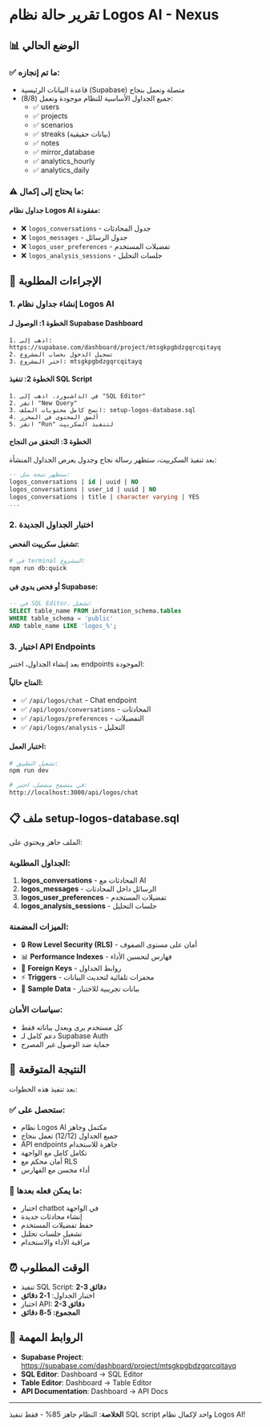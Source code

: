 # تقرير حالة نظام Logos AI - Nexus

## 📊 الوضع الحالي

### ✅ ما تم إنجازه:
- قاعدة البيانات الرئيسية (Supabase) متصلة وتعمل بنجاح
- جميع الجداول الأساسية للنظام موجودة وتعمل (8/8):
  - ✅ users
  - ✅ projects  
  - ✅ scenarios
  - ✅ streaks (بيانات حقيقية)
  - ✅ notes
  - ✅ mirror_database
  - ✅ analytics_hourly
  - ✅ analytics_daily

### ⚠️ ما يحتاج إلى إكمال:

#### جداول نظام Logos AI مفقودة:
- ❌ `logos_conversations` - جدول المحادثات
- ❌ `logos_messages` - جدول الرسائل  
- ❌ `logos_user_preferences` - تفضيلات المستخدم
- ❌ `logos_analysis_sessions` - جلسات التحليل

## 🔧 الإجراءات المطلوبة

### 1. إنشاء جداول نظام Logos AI

#### الخطوة 1: الوصول لـ Supabase Dashboard
```
1. اذهب إلى: https://supabase.com/dashboard/project/mtsgkpgbdzgqrcqitayq
2. تسجيل الدخول بحساب المشروع
3. اختر المشروع: mtsgkpgbdzgqrcqitayq
```

#### الخطوة 2: تنفيذ SQL Script
```
1. في الداشبورد، اذهب إلى "SQL Editor"
2. انقر "New Query"
3. انسخ كامل محتويات الملف: setup-logos-database.sql
4. ألصق المحتوى في المحرر
5. انقر "Run" لتنفيذ السكريپت
```

#### الخطوة 3: التحقق من النجاح
بعد تنفيذ السكريپت، ستظهر رسالة نجاح وجدول يعرض الجداول المنشأة:
```sql
-- ستظهر نتيجة مثل:
logos_conversations | id | uuid | NO
logos_conversations | user_id | uuid | NO  
logos_conversations | title | character varying | YES
...
```

### 2. اختبار الجداول الجديدة

#### تشغيل سكريپت الفحص:
```bash
# في terminal المشروع:
npm run db:quick
```

#### أو فحص يدوي في Supabase:
```sql
-- في SQL Editor، تشغيل:
SELECT table_name FROM information_schema.tables 
WHERE table_schema = 'public' 
AND table_name LIKE 'logos_%';
```

### 3. اختبار API Endpoints

بعد إنشاء الجداول، اختبر endpoints الموجودة:

#### المتاح حالياً:
- ✅ `/api/logos/chat` - Chat endpoint  
- ✅ `/api/logos/conversations` - المحادثات
- ✅ `/api/logos/preferences` - التفضيلات
- ✅ `/api/logos/analysis` - التحليل

#### اختبار العمل:
```bash
# تشغيل التطبيق:
npm run dev

# في متصفح منفصل، اختبر:
http://localhost:3000/api/logos/chat
```

## 📋 ملف setup-logos-database.sql

الملف جاهز ويحتوي على:

### الجداول المطلوبة:
1. **logos_conversations** - المحادثات مع AI
2. **logos_messages** - الرسائل داخل المحادثات  
3. **logos_user_preferences** - تفضيلات المستخدم
4. **logos_analysis_sessions** - جلسات التحليل

### الميزات المضمنة:
- 🔒 **Row Level Security (RLS)** - أمان على مستوى الصفوف
- 📊 **Performance Indexes** - فهارس لتحسين الأداء
- 🔗 **Foreign Keys** - روابط الجداول
- ⚡ **Triggers** - محفزات تلقائية لتحديث البيانات
- 🧪 **Sample Data** - بيانات تجريبية للاختبار

### سياسات الأمان:
- كل مستخدم يرى ويعدل بياناته فقط
- دعم كامل لـ Supabase Auth
- حماية ضد الوصول غير المصرح

## 🎯 النتيجة المتوقعة

بعد تنفيذ هذه الخطوات:

### ✅ ستحصل على:
- نظام Logos AI مكتمل وجاهز
- جميع الجداول (12/12) تعمل بنجاح
- API endpoints جاهزة للاستخدام
- تكامل كامل مع الواجهة
- أمان محكم مع RLS
- أداء محسن مع الفهارس

### 🚀 ما يمكن فعله بعدها:
- اختبار chatbot في الواجهة
- إنشاء محادثات جديدة
- حفظ تفضيلات المستخدم
- تشغيل جلسات تحليل
- مراقبة الأداء والاستخدام

## ⏰ الوقت المطلوب

- تنفيذ SQL Script: **2-3 دقائق**
- اختبار الجداول: **1-2 دقائق**  
- اختبار API: **2-3 دقائق**
- **المجموع: 5-8 دقائق**

## 🔗 الروابط المهمة

- **Supabase Project**: https://supabase.com/dashboard/project/mtsgkpgbdzgqrcqitayq
- **SQL Editor**: Dashboard → SQL Editor
- **Table Editor**: Dashboard → Table Editor
- **API Documentation**: Dashboard → API Docs

---

**الخلاصة**: النظام جاهز 85% - فقط تنفيذ SQL script واحد لإكمال نظام Logos AI!
